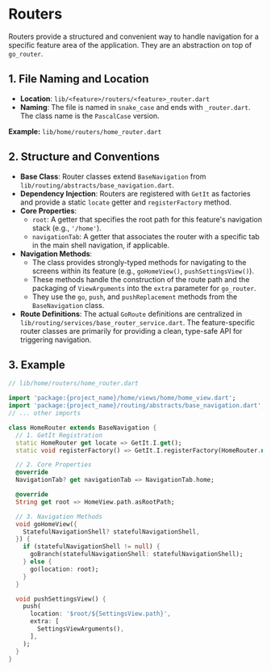 # Routers

Routers provide a structured and convenient way to handle navigation for a specific feature area of the application. They are an abstraction on top of `go_router`.

## 1. File Naming and Location

-   **Location**: `lib/<feature>/routers/<feature>_router.dart`
-   **Naming**: The file is named in `snake_case` and ends with `_router.dart`. The class name is the `PascalCase` version.

**Example:** `lib/home/routers/home_router.dart`

## 2. Structure and Conventions

-   **Base Class**: Router classes extend `BaseNavigation` from `lib/routing/abstracts/base_navigation.dart`.
-   **Dependency Injection**: Routers are registered with `GetIt` as factories and provide a static `locate` getter and `registerFactory` method.
-   **Core Properties**:
    -   `root`: A getter that specifies the root path for this feature's navigation stack (e.g., `'/home'`).
    -   `navigationTab`: A getter that associates the router with a specific tab in the main shell navigation, if applicable.
-   **Navigation Methods**:
    -   The class provides strongly-typed methods for navigating to the screens within its feature (e.g., `goHomeView()`, `pushSettingsView()`).
    -   These methods handle the construction of the route path and the packaging of `ViewArguments` into the `extra` parameter for `go_router`.
    -   They use the `go`, `push`, and `pushReplacement` methods from the `BaseNavigation` class.
-   **Route Definitions**: The actual `GoRoute` definitions are centralized in `lib/routing/services/base_router_service.dart`. The feature-specific router classes are primarily for providing a clean, type-safe API for triggering navigation.

## 3. Example

```dart
// lib/home/routers/home_router.dart

import 'package:{project_name}/home/views/home/home_view.dart';
import 'package:{project_name}/routing/abstracts/base_navigation.dart';
// ... other imports

class HomeRouter extends BaseNavigation {
  // 1. GetIt Registration
  static HomeRouter get locate => GetIt.I.get();
  static void registerFactory() => GetIt.I.registerFactory(HomeRouter.new);

  // 2. Core Properties
  @override
  NavigationTab? get navigationTab => NavigationTab.home;

  @override
  String get root => HomeView.path.asRootPath;

  // 3. Navigation Methods
  void goHomeView({
    StatefulNavigationShell? statefulNavigationShell,
  }) {
    if (statefulNavigationShell != null) {
      goBranch(statefulNavigationShell: statefulNavigationShell);
    } else {
      go(location: root);
    }
  }

  void pushSettingsView() {
    push(
      location: '$root/${SettingsView.path}',
      extra: [
        SettingsViewArguments(),
      ],
    );
  }
}
```
